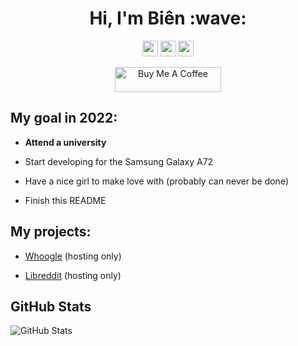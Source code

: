 <h1 align="center">Hi, I'm Biên :wave:</h1>
<div align="center">
  <p>
    <a href="https://bit.ly/BienEntrance"><img src="https://img.shields.io/badge/telegram-%231DA1F2.svg?&style=for-the-badge&logo=telegram&logoColor=white" height=25></a>
    <a href="https://bit.ly/BienAtFacebook"><img src="https://img.shields.io/badge/facebook-%231DA1F2.svg?&style=for-the-badge&logo=facebook&logoColor=white" height=25></a>
    <a href="https://bit.ly/BienAtXDA"><img src="https://img.shields.io/badge/XDA-%231DA1F2.svg?&style=for-the-badge&logo=xdadevelopers&logoColor=white" height=25></a>
  </p>
  <p>
    <a href="https://www.buymeacoffee.com/TO-BE-DONE-NO-ETA" target="_blank" rel="noreferrer nofollow">
      <img src="https://cdn.buymeacoffee.com/buttons/default-red.png" alt="Buy Me A Coffee" height="40" width="170" >
    </a>
  </p>
</div>

<h2>My goal in 2022:</h2>
  <ul>
    <p><b><li>Attend a university</li></b></p>
    <p><li>Start developing for the Samsung Galaxy A72</li></p>
    <p><li>Have a nice girl to make love with (probably can never be done)</li></p>
    <p><li>Finish this README</li></p>
  </ul>
 
 <h2>My projects:</h2>
   <ul>
     <p><li><a href="https://bit.ly/BienAtWhoogle">Whoogle</a> (hosting only)</li></p>
     <p><li><a href="https://bit.ly/BienAtLibreddit">Libreddit</a> (hosting only)</li></p>
   </ul>
 
<h2>GitHub Stats</h2>
  <p><img src="https://github-readme-stats.vercel.app/api?username=BienAtGithub&amp;show_icons=true" alt="GitHub Stats"></p>
